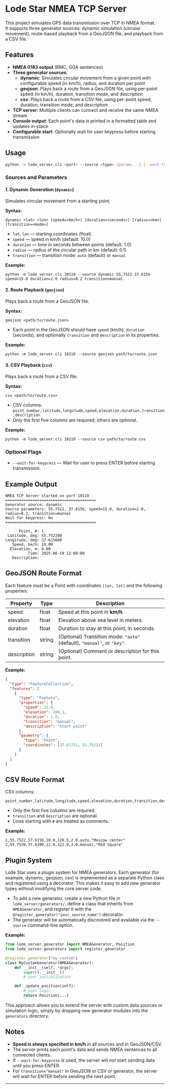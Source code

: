 # Lode Star NMEA TCP Server

This project simulates GPS data transmission over TCP in NMEA format.  
It supports three generator sources: dynamic simulation (circular movement), route-based playback from a GeoJSON file, and playback from a CSV file.

## Features

- **NMEA 0183 output** (RMC, GGA sentences)
- **Three generator sources**:
  - **dynamic**: Simulates circular movement from a given point with configurable speed (in km/h), radius, and duration per point
  - **geojson**: Plays back a route from a GeoJSON file, using per-point speed (in km/h), duration, transition mode, and description
  - **csv**: Plays back a route from a CSV file, using per-point speed, duration, transition mode, and description
- **TCP server**: Multiple clients can connect and receive the same NMEA stream
- **Console output**: Each point's data is printed in a formatted table and updates in-place
- **Configurable start**: Optionally wait for user keypress before starting transmission

## Usage

```sh
python -m lode_server.cli <port> --source <type> [params...] [--wait-for-keypress]
```

### Sources and Parameters

#### 1. Dynamic Generation (`dynamic`)

Simulates circular movement from a starting point.

**Syntax:**
```
dynamic <lat> <lon> [speed=<km/h>] [duration=<seconds>] [radius=<km>] [transition=<mode>]
```

- `lat`, `lon` — starting coordinates (float)
- `speed` — speed in km/h (default: 10.0)
- `duration` — time in seconds between points (default: 1.0)
- `radius` — radius of the circular path in km (default: 0.1)
- `transition` — transition mode: `auto` (default) or `manual`

**Example:**
```
python -m lode_server.cli 10110 --source dynamic 55.7522 37.6156 speed=15.0 duration=2.0 radius=0.2 transition=manual
```

#### 2. Route Playback (`geojson`)

Plays back a route from a GeoJSON file.

**Syntax:**
```
geojson <path/to/route.json>
```

- Each point in the GeoJSON should have `speed` (km/h), `duration` (seconds), and optionally `transition` and `description` in its properties.

**Example:**
```
python -m lode_server.cli 10110 --source geojson path/to/route.json
```

#### 3. CSV Playback (`csv`)

Plays back a route from a CSV file.

**Syntax:**
```
csv <path/to/route.csv>
```

- CSV columns: `point_number,latitude,longitude,speed,elevation,duration,transition,description`
- Only the first five columns are required; others are optional.

**Example:**
```
python -m lode_server.cli 10110 --source csv path/to/route.csv
```

### Optional Flags

- `--wait-for-keypress` — Wait for user to press ENTER before starting transmission.

## Example Output

```
NMEA TCP Server started on port 10110
========================================
Generator source: dynamic
Source parameters: 55.7522, 37.6156, speed=15.0, duration=2.0, radius=0.2, transition=manual
Wait for keypress: No
========================================

      Point, #:	1
 Latitude, deg:	55.752200   
Longitude, deg:	37.615600   
   Speed, km/h:	10.00       
  Elevation, m:	0.00        
          Time:	2025-06-19 12:00:00
   Description:	
```

## GeoJSON Route Format

Each feature must be a Point with coordinates `[lon, lat]` and the following properties:

| Property     | Type    | Description                                                                 |
|--------------|---------|-----------------------------------------------------------------------------|
| speed        | float   | Speed at this point in **km/h**.                                            |
| elevation    | float   | Elevation above sea level in meters.                                        |
| duration     | float   | Duration to stay at this point, in seconds.                                 |
| transition   | string  | (Optional) Transition mode: `"auto"` (default), `"manual"`, or `"key"`.     |
| description  | string  | (Optional) Comment or description for this point.                           |

**Example:**
```json
{
  "type": "FeatureCollection",
  "features": [
    {
      "type": "Feature",
      "properties": {
        "speed": 15.0,
        "elevation": 100.1,
        "duration": 1.0,
        "transition": "manual",
        "description": "Start point"
      },
      "geometry": {
        "type": "Point",
        "coordinates": [37.61752, 55.75222]
      }
    }
  ]
}
```

## CSV Route Format

CSV columns:

```
point_number,latitude,longitude,speed,elevation,duration,transition,description
```

- Only the first five columns are required.
- `transition` and `description` are optional.
- Lines starting with `#` are treated as comments.

**Example:**
```
1,55.7522,37.6156,10.0,120.5,2.0,auto,"Moscow center"
2,55.7530,37.6200,12.0,121.0,3.0,manual,"Red Square"
```

## Plugin System

Lode Star uses a plugin system for NMEA generators. Each generator (for example, dynamic, geojson, csv) is implemented as a separate Python class and registered using a decorator. This makes it easy to add new generator types without modifying the core server code.

- To add a new generator, create a new Python file in `lode_server/generators/`, define a class that inherits from `NMEAGenerator`, and register it with the `@register_generator("your_source_name")` decorator.
- The generator will be automatically discovered and available via the `--source` command-line option.

**Example:**
```python
from lode_server.generator import NMEAGenerator, Position
from lode_server.generators import register_generator

@register_generator("my_custom")
class MyCustomGenerator(NMEAGenerator):
    def __init__(self, *args):
        super().__init__()
        # your initialization

    def _update_position(self):
        # your logic
        return Position(...)
```

This approach allows you to extend the server with custom data sources or simulation logic, simply by dropping new generator modules into the `generators` directory.

## Notes

- **Speed is always specified in km/h** in all sources and in GeoJSON/CSV.
- The server prints each point's data and sends NMEA sentences to all connected clients.
- If `--wait-for-keypress` is used, the server will not start sending data until you press ENTER.
- For `transition="manual"` in GeoJSON or CSV or generator, the server will wait for ENTER before sending the next point.

---
